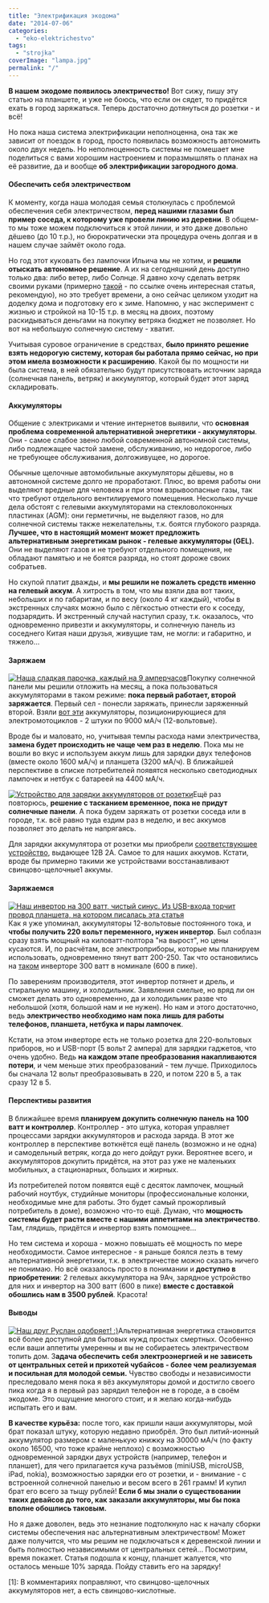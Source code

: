 ```yaml
---
title: "Электрификация экодома"
date: "2014-07-06"
categories: 
  - "eko-elektrichestvo"
tags: 
  - "strojka"
coverImage: "lampa.jpg"
permalink: "/"
---
```


**В нашем экодоме появилось электричество!** Вот сижу, пишу эту статью на планшете, и уже не боюсь, что если он сядет, то придётся ехать в город заряжаться. Теперь достаточно дотянуться до розетки - и всё!

Но пока наша система электрификации неполноценна, она так же зависит от поездок в город, просто появилась возможность автономить около двух недель. Но неполноценность системы не помешает мне поделиться с вами хорошим настроением и поразмышлять о планах на её развитие, да и вообще **об электрификации загородного дома**.

#### Обеспечить себя электричеством

К моменту, когда наша молодая семья столкнулась с проблемой обеспечения себя электричеством, **перед нашими глазами был пример соседа, к которому уже провели линию из деревни**. В общем-то мы тоже можем подключиться к этой линии, и это даже довольно дёшево (до 10 т.р.), но бюрократически эта процедура очень долгая и в нашем случае займёт около года.

Но год этот куковать без лампочки Ильича мы не хотим, и **решили отыскать автономное решение**. А их на сегодняшний день доступно только два: либо ветер, либо Солнце. Я давно хочу сделать ветряк своими руками (примерно [такой](http://www.mirodolie.ru/node/2372 "Самодельный вертикальный ветряк") - по ссылке очень интересная статья, рекомендую), но это требует времени, а оно сейчас целиком уходит на доделку дома и подготовку его к зиме. Напомню, у нас эксперимент с жизнью и стройкой на 10-15 т.р. в месяц на двоих, поэтому раскидываться деньгами на покупку ветряка бюджет не позволяет. Но вот на небольшую солнечную систему - хватит.

Учитывая суровое ограничение в средствах, **было принято решение взять недорогую систему, которая бы работала прямо сейчас, но при этом имела возможности к расширению**. Какой бы по мощности ни была система, в ней обязательно будут присутствовать источник заряда (солнечная панель, ветряк) и аккумулятор, который будет этот заряд складировать.

#### Аккумуляторы

Общение с электриками и чтение интернетов выявили, что **основная проблема современной альтернативной энергетики - аккумуляторы**. Они - самое слабое звено любой современной автономной системы, либо подлежащее частой замене, обслуживанию, но недорогое, либо не требующее обслуживания, долгоживущее, но дорогое.

Обычные щелочные автомобильные аккумуляторы дёшевы, но в автономной системе долго не проработают. Плюс, во время работы они выделяют вредные для человека и при этом взрывоопасные газы, так что требуют отдельного вентилируемого помещения. Несколько лучше дела обстоят с гелевыми аккумуляторами на стекловолоконных пластинах (AGM): они герметичны, не выделяют газов, но для солнечной системы также нежелательны, т.к. боятся глубокого разряда. **Лучшее, что в настоящий момент может предложить альтернативным энергетикам рынок - гелевые аккумуляторы (GEL).** Они не выделяют газов и не требуют отдельного помещения, не обладают памятью и не боятся разряда, но стоят дороже своих собратьев.

Но скупой платит дважды, и **мы решили не пожалеть средств именно на гелевый аккум**. А хитрость в том, что мы взяли два вот таких, небольших и по габаритам, и по весу (около 4 кг каждый), чтобы в экстренных случаях можно было с лёгкостью отнести его к соседу, подзарядить. И экстренный случай наступил сразу, т.к. оказалось, что одновременно привезти и аккумуляторы, и солнечную панель из соседнего Китая наши друзья, живущие там, не могли: и габаритно, и тяжело...

#### Заряжаем

[![Наша сладкая парочка, каждый на 9 амперчасов](images/030714-1357002-240x180.jpg)](http://svobodaiznutri.ru/wp-content/uploads/030714-1357002.jpg)Покупку солнечной панели мы решили отложить на месяц, а пока пользоваться аккумуляторами в таком режиме: **пока первый работает, второй заряжается**. Первый сел - понесли заряжать, принесли заряженный второй. Взяли [вот эти](http://item.taobao.com/item.htm?spm=2013.1.0.0.D3n2HV&id=17048389779&scm=1007.10115.744.0&pvid=196547b5-e5c4-46d9-983b-cc197834a961) аккумуляторы, позиционирующиеся для электромотоциклов - 2 штуки по 9000 мА/ч (12-вольтовые).

Вроде бы и маловато, но, учитывая темпы расхода нами электричества, **замена будет происходить не чаще чем раз в неделю**. Пока мы не вошли во вкус и используем аккум лишь для зарядки двух телефонов (вместе около 1600 мА/ч) и планшета (3200 мА/ч). В ближайшей перспективе в списке потребителей появятся несколько светодиодных лампочек и нетбук с батареей на 4400 мА/ч.

[![Устройство для зарядки аккумуляторов от розетки](images/030714-1358-240x180.jpg)](http://svobodaiznutri.ru/wp-content/uploads/030714-1358.jpg)Ещё раз повторюсь, **решение с тасканием временное, пока не придут солнечные панели**. А пока будем заряжать от розетки соседа или в городе, т.к. всё равно туда ездим раз в неделю, и вес аккумов позволяет это делать не напрягаясь.

Для зарядки аккумулятора от розетки мы приобрели [соответствующее устройство](http://item.taobao.com/item.htm?spm=a1z10.1.w1028-1680798748.2.KyTKvi&id=18605699086), выдающее 12В 2А. Самое то для наших аккумов. Кстати, вроде бы примерно такими же устройствами восстанавливают свинцово-щелочные1 аккумы.

#### Заряжаемся

[![Наш инвертор на 300 ватт, чистый синус. Из USB-входа торчит провод планшета, на котором писалась эта статья](images/030714-1357004-240x180.jpg)](http://svobodaiznutri.ru/wp-content/uploads/030714-1357004.jpg)Как я уже упоминал, аккумуляторы 12-вольтовые постоянного тока, и **чтобы получить 220 вольт переменного, нужен инвертор**. Был соблазн сразу взять мощный на киловатт-полтора "на вырост", но цены кусаются. И, по расчётам, все электроприборы, которые мы планируем использовать, одновременно тянут ватт 200-250. Так что остановились на [таком](detail.tmall.com/item.htm?spm=a230r.1.14.46.3CC4ca&id=18508229283) инверторе 300 ватт в номинале (600 в пике).

По заверениям производителя, этот инвертор потянет и дрель, и стиральную машину, и холодильник. Заявления смелые, но вряд ли он сможет делать это одновременно, да и холодильник разве что небольшой (хотя, большой нам и не нужен). Но нам и этого достаточно, ведь **электричество необходимо нам пока лишь для работы телефонов, планшета, нетбука и пары лампочек**.

Кстати, на этом инверторе есть не только розетка для 220-вольтовых приборов, но и USB-порт (5 вольт 2 ампера) для зарядки гаджетов, что очень удобно. Ведь **на каждом этапе преобразования накапливаются потери**, и чем меньше этих преобразований - тем лучше. Приходилось бы сначала 12 вольт преобразовывать в 220, и потом 220 в 5, а так сразу 12 в 5.

#### Перспективы развития

В ближайшее время **планируем докупить солнечную панель на 100 ватт и контроллер**. Контроллер - это штука, которая управляет процессами зарядки аккумуляторов и расхода заряда. В этот же контроллер в перспективе воткнётся ещё панель (возможно и не одна) и самодельный ветряк, когда до него дойдут руки. Вероятнее всего, и аккумуляторов докупить придётся, на этот раз уже не маленьких мобильных, а стационарных, больших и жирных.

Из потребителей потом появятся ещё с десяток лампочек, мощный рабочий ноутбук, студийные мониторы (профессиональные колонки, необходимые мне для работы. Это будет самый прожорливый потребитель в доме), возможно что-то ещё. Думаю, что **мощность системы будет расти вместе с нашими аппетитами на электричество**. Там, глядишь, придётся и инвертор взять помощнее...

Но тем система и хороша - можно повышать её мощность по мере необходимости. Самое интересное - я раньше боялся лезть в тему альтернативной энергетики, т.к. в электричестве можно сказать ничего не понимаю. Но всё оказалось просто в понимании и **доступно в приобретении**: 2 гелевых аккумулятора на 9Ач, зарядное устройство для них и инвертор на 300 ватт (600 в пике) **вместе с доставкой обошлись нам в 3500 рублей**. Красота!

#### Выводы

[![Наш друг Руслан одобряет! :)](images/заработало-134x180.jpg)](http://svobodaiznutri.ru/wp-content/uploads/заработало.jpg)Альтернативная энергетика становится всё более доступной для бытовых нужд простых смертных. Особенно если ваши аппетиты умеренны и вы не собираетесь электричеством топить дом. З**адача обеспечить себя электроэнергией и не зависеть от центральных сетей и прихотей чубайсов - более чем реализуемая и посильная для молодой семьи.** Чувство свободы и независимости преследовало меня пока я вёз аккумуляторы домой и достигло своего пика когда я в первый раз зарядил телефон не в городе, а в своём экодоме. Это ощущение многого стоит, и я желаю когда-нибудь испытать его и вам.

**В качестве курьёза:** после того, как пришли наши аккумуляторы, мой брат показал штуку, которую недавно приобрёл. Это был литий-ионный аккумулятор размером с маленькую книжку на 30000 мА/ч (по факту около 16500, что тоже крайне неплохо) с возможностью одновременной зарядки двух устройств (например, телефон и планшет), для чего прилагается куча разъёмов (miniUSB, microUSB, iPad, nokia), возможностью зарядки его от розетки, и - внимание - с встроенной солнечной панелью и весом всего в 261 грамм! И купил брат его всего за тыщу рублей! **Если б мы знали о существовании таких девайсов до того, как заказали аккумуляторы, мы бы пока вполне обошлись таковым.**

Но я даже доволен, ведь это незнание подтолкнуло нас к началу сборки системы обеспечения нас альтернативным электричеством! Может даже получится, что мы решим не подключаться к деревенской линии и быть полностью независимыми от центральных сетей... Посмотрим, время покажет. Статья подошла к концу, планшет жалуется, что осталось меньше 10% заряда. Пойду ставить его на зарядку!

\[1\]: В комментариях поправляют, что свинцово-щелочных аккумуляторов нет, а есть свинцово-кислотные.
